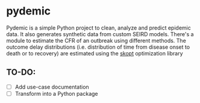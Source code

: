 # pydemic

Pydemic is a simple Python project to clean, analyze and predict epidemic data. It also generates synthetic data from custom SEIRD models.
There's a module to estimate the CFR of an outbreak using different methods. 
The outcome delay distributions (i.e. distribution of time from disease onset to death or to recovery) are estimated using the [skopt](https://github.com/scikit-optimize/scikit-optimize) optimization library

## TO-DO:

  - [ ] Add use-case documentation
  - [ ] Transform into a Python package
